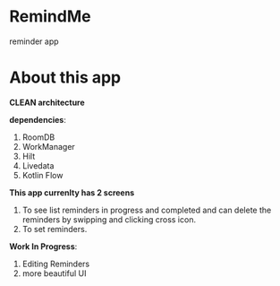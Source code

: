 # RemindMe
reminder app

# About this app

**CLEAN architecture**

**dependencies**:
1. RoomDB
2. WorkManager
3. Hilt
4. Livedata
5. Kotlin Flow

**This app currenlty has 2 screens**
1. To see list reminders in progress and completed and can delete the reminders by swipping and clicking cross icon.
2. To set reminders.


**Work In Progress**:
1. Editing Reminders
2. more beautiful UI
